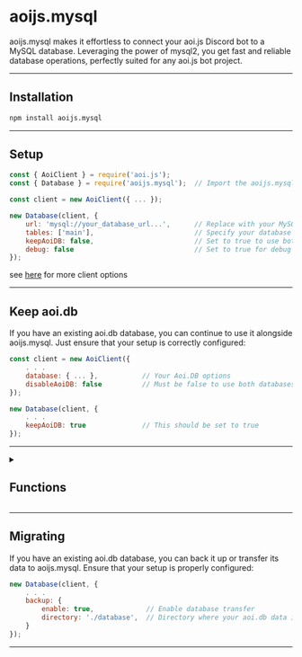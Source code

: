 # aoijs.mysql

aoijs.mysql makes it effortless to connect your aoi.js Discord bot to a MySQL database. Leveraging the power of mysql2, you get fast and reliable database operations, perfectly suited for any aoi.js bot project.</p>

---

## Installation

```bash
npm install aoijs.mysql
```

---

## Setup

```javascript
const { AoiClient } = require('aoi.js');
const { Database } = require('aoijs.mysql');  // Import the aoijs.mysql package

const client = new AoiClient({ ... });

new Database(client, {
    url: 'mysql://your_database_url...',      // Replace with your MySQL server URI
    tables: ['main'],                         // Specify your database tables                              # default is main
    keepAoiDB: false,                         // Set to true to use both aoi.db and MySQL                  # default is false
    debug: false                              // Set to true for debug information during development      # default is false
});
```
see [here](https://sidorares.github.io/node-mysql2/docs/examples/connections/create-pool#createpoolconfig) for more client options

---

## Keep aoi.db

If you have an existing aoi.db database, you can continue to use it alongside aoijs.mysql. Just ensure that your setup is correctly configured:

```javascript
const client = new AoiClient({
    . . .
    database: { ... },           // Your Aoi.DB options
    disableAoiDB: false          // Must be false to use both databases
});

new Database(client, {
    . . .
    keepAoiDB: true              // This should be set to true
});
```

---

<details>
<summary>
  
## Functions
</summary>

These 36 custom functions works like a normal existing functions *( only the name and inside the functions are different )* 

And these functions can only work if you set `keepAoiDB` to true<br><br>

**Cooldown functions**
```bash
$mysqlAdvanceCooldown
$mysqlChannelCooldown
$mysqlCooldown
$mysqlGetCooldownTime
$mysqlGlobalCooldown
$mysqlGuildCooldown
```

**Leaderboard functions**
```bash
$mysqlGetLeaderboardInfo
$mysqlGlobalUserLeaderBoard
$mysqlGuildLeaderBoard
$mysqlRawLeaderboard
$mysqlUserLeaderBoard
```

**Variable functions**
```bash
$mysqlCreateTemporaryVar
$mysqlDeleteVar
$mysqlGetChannelVar
$mysqlGetGlobalUserVar
$mysqlGetGuildVar
$mysqlGetMessageVar
$mysqlGetUserVar
$mysqlGetVar
$mysqlIsVariableExist
$mysqlResetGlobalUserVar
$mysqlResetGuildVar
$mysqlResetUserVar
$mysqlSetChannelVar
$mysqlSetGlobalUserVar
$mysqlSetGuildVar
$mysqlSetMessageVar
$mysqlSetUserVar
$mysqlSetVar
```

**Other functions**
```bash
$mysqlCloseTicket
$mysqlDatabasePing
$mysqlGetTimeout
$mysqlIsTicket
$mysqlNewTicket
$mysqlStopTimeout
$mysqlTimeoutList
```
</details>

---

## Migrating

If you have an existing aoi.db database, you can back it up or transfer its data to aoijs.mysql. Ensure that your setup is properly configured:

```javascript
new Database(client, {
    . . .
    backup: {
        enable: true,             // Enable database transfer
        directory: './database',  // Directory where your aoi.db data is located
    }
});
```
---

